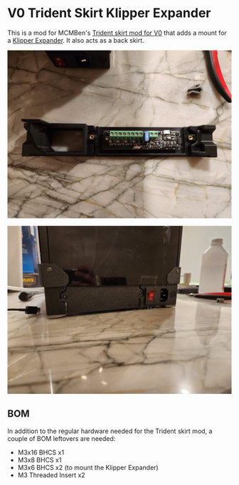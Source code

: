 # V0 Trident Skirt Klipper Expander

This is a mod for MCMBen's [Trident skirt mod for V0](https://github.com/Fleafa/VoronUsers/tree/V0.1-Trident-skirt/printer_mods/MCMBen/Voron0_Trident_Skirt) that adds a mount for a [Klipper Expander](https://github.com/VoronDesign/Voron-Hardware/tree/master/Klipper_Expander). It also acts as a back skirt.

![Inside view](Images/Inside.jpg)

![Outside view](Images/Outside.jpg)

## BOM

In addition to the regular hardware needed for the Trident skirt mod, a couple of BOM leftovers are needed:

* M3x16 BHCS x1
* M3x8 BHCS x1
* M3x6 BHCS x2 (to mount the Klipper Expander)
* M3 Threaded Insert x2
